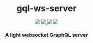 <h1 align=center>gql-ws-server</h1>
<p align=center>
  <img src="https://img.shields.io/github/license/Sidy-group/gql-ws-server.svg?style=for-the-badge" />
  <a href="https://www.npmjs.com/package/@hydre/gql-ws-server">
    <img src="https://img.shields.io/npm/v/@hydre/gql-ws-server.svg?logo=npm&style=for-the-badge" />
  </a>
  <img src="https://img.shields.io/npm/dw/@hydre/gql-ws-server.svg?color=%239C27B0&style=for-the-badge" />
  <img src="https://img.shields.io/github/workflow/status/Sidy-group/gql-ws-server/CI?logo=Github&style=for-the-badge" />
</p>

<h3 align=center>A light websocket GraphQL server</h3>